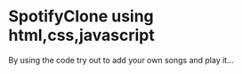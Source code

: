 # SpotifyClone using html,css,javascript
By using the code try out to add your own songs and play it...

